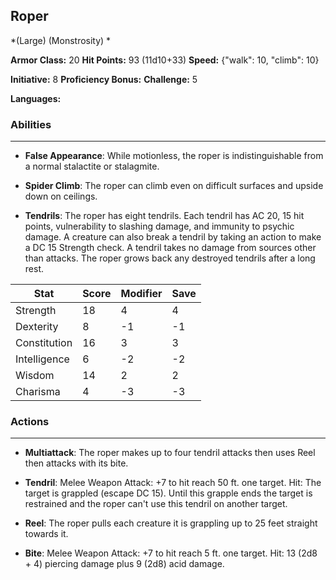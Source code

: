 ## Roper
*(Large) (Monstrosity) *

**Armor Class:** 20
**Hit Points:** 93 (11d10+33)
**Speed:** {"walk": 10, "climb": 10}

**Initiative:** 8
**Proficiency Bonus:**
**Challenge:** 5

**Languages:** 

### Abilities
 --- 
- **False Appearance**: While motionless, the roper is indistinguishable from a normal stalactite or stalagmite.

- **Spider Climb**: The roper can climb even on difficult surfaces and upside down on ceilings.

- **Tendrils**: The roper has eight tendrils. Each tendril has AC 20, 15 hit points, vulnerability to slashing damage, and immunity to psychic damage. A creature can also break a tendril by taking an action to make a DC 15 Strength check. A tendril takes no damage from sources other than attacks. The roper grows back any destroyed tendrils after a long rest.



| Stat | Score | Modifier | Save |
| ---- | ---- | ---- | ---- |
| Strength | 18 | 4 | 4 |
| Dexterity | 8 | -1 | -1 |
| Constitution | 16 | 3 | 3 |
| Intelligence | 6 | -2 | -2 |
| Wisdom | 14 | 2 | 2 |
| Charisma | 4 | -3 | -3 |

### Actions
 --- 
- **Multiattack**: The roper makes up to four tendril attacks  then uses Reel  then attacks with its bite.

- **Tendril**: Melee Weapon Attack: +7 to hit  reach 50 ft.  one target. Hit: The target is grappled (escape DC 15). Until this grapple ends  the target is restrained and the roper can't use this tendril on another target.

- **Reel**: The roper pulls each creature it is grappling up to 25 feet straight towards it.

- **Bite**: Melee Weapon Attack: +7 to hit  reach 5 ft.  one target. Hit: 13 (2d8 + 4) piercing damage plus 9 (2d8) acid damage.

